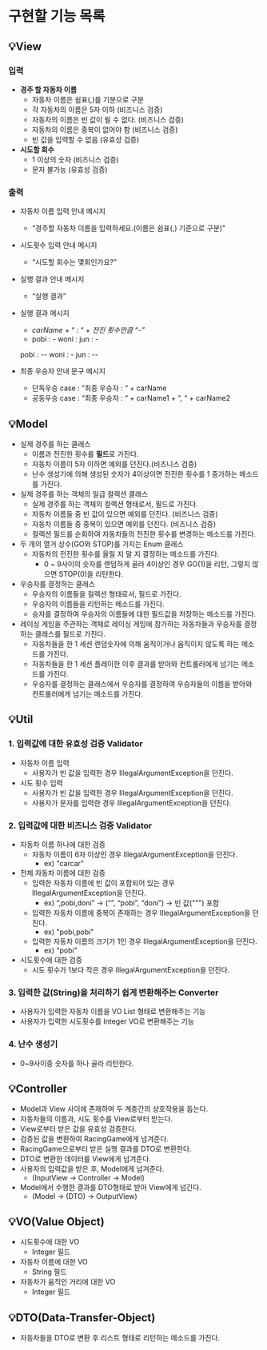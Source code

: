 # 구현할 기능 목록

## **💡View**

### **입력**

- **경주 할 자동차 이름**
    - 자동차 이름은 쉼표(,)를 기분으로 구분
    - 각 자동차의 이름은 5자 이하 (비즈니스 검증)
    - 자동차의 이름은 빈 값이 될 수 없다. (비즈니스 검증)
    - 자동차의 이름은 중복이 없어야 함 (비즈니스 검증)
    - 빈 값을 입력할 수 없음 (유효성 검증)
- **시도할 회수**
    - 1 이상의 숫자 (비즈니스 검증)
    - 문자 불가능 (유효성 검증)

### 출력

- 자동차 이름 입력 안내 메시지
    - “경주할 자동차 이름을 입력하세요.(이름은 쉼표(,) 기준으로 구분)”
- 시도횟수 입력 안내 메시지
    - “시도할 회수는 몇회인가요?”
- 실행 결과 안내 메시지
    - “실행 결과”
- 실행 결과 메시지
    - *carName* + “ : “ + *전진 횟수만큼 “-”*
    - pobi : -
      woni :
      jun : -

  pobi : --
  woni : -
  jun : --
- 최종 우승자 안내 문구 메시지
    - 단독우승 case : “최종 우승자 : “ + carName
    - 공동우승 case : “최종 우승자 : “ + carName1 + “, “ + carName2

## **💡Model**

- 실제 경주를 하는 클래스
    - 이름과 전진한 횟수를 **필드**로 가진다.
    - 자동차 이름이 5자 이하면 예외를 던진다.(비즈니스 검증)
    - 난수 생성기에 의해 생성된 숫자가 4이상이면 전진한 횟수를 1 증가하는 메소드를 가진다.
- 실제 경주를 하는 객체의 일급 컬렉션 클래스
    - 실제 경주를 하는 객체의 컬렉션 형태로서, 필드로 가진다.
    - 자동차 이름들 중 빈 값이 있으면 예외를 던진다. (비즈니스 검증)
    - 자동차 이름들 중 중복이 있으면 예외를 던진다. (비즈니스 검증)
    - 컬렉션 필드를 순회하여 자동차들의 전진한 횟수를 변경하는 메소드를 가진다.
- 두 개의 열거 상수(GO와 STOP)를 가지는 Enum 클래스
    - 자동차의 전진한 횟수를 올릴 지 말 지 결정하는 메소드를 가진다.
        - 0 ~ 9사이의 숫자를 랜덤하게 골라 4이상인 경우 GO(1)을 리턴, 그렇지 않으면 STOP(0)을 리턴한다.
- 우승자를 결정하는 클래스
    - 우승자의 이름들을 컬렉션 형태로서, 필드로 가진다.
    - 우승자의 이름들을 리턴하는 메소드를 가진다.
    - 승자를 결정하여 우승자의 이름들에 대한 필드값을 저장하는 메소드를 가진다.
- 레이싱 게임을 주관하는 객체로 레이싱 게임에 참가하는 자동차들과 우승자를 결정하는 클래스를 필드로 가진다.
    - 자동차들을 한 1 세션 랜덤숫자에 의해 움직이거나 움직이지 않도록 하는 메소드를 가진다.
    - 자동차들을 한 1 세션 플레이한 이후 결과를 받아와 컨트롤러에게 넘기는 메소드를 가진다.
    - 우승자를 결정하는 클래스에서 우승자를 결정하여 우승자들의 이름을 받아와 컨트롤러에게 넘기는 메소드를 가진다.

## **💡Util**

### 1. 입력값에 대한 유효성 검증 Validator

- 자동차 이름 입력
    - 사용자가 빈 값을 입력한 경우 IllegalArgumentException을 던진다.
- 시도 횟수 입력
    - 사용자가 빈 값을 입력한 경우 IllegalArgumentException을 던진다.
    - 사용자가 문자를 입력한 경우 IllegalArgumentException을 던진다.

### 2. 입력값에 대한 비즈니스 검증 Validator

- 자동차 이름 하나에 대한 검증
    - 자동차 이름이 6자 이상인 경우 IllegalArgumentException을 던진다.
        - ex) "carcar"
- 전체 자동차 이름에 대한 검증
    - 입력한 자동차 이름에 빈 값이 포함되어 있는 경우 IllegalArgumentException을 던진다.
        - ex) “,pobi,doni” → (“”, “pobi”, “doni”) → 빈 값(""") 포함
    - 입력한 자동차 이름에 중복이 존재하는 경우 IllegalArgumentException을 던진다.
        - ex) "pobi,pobi"
    - 입력한 자동차 이름의 크기가 1인 경우 IllegalArgumentException을 던진다.
        - ex) "pobi"
- 시도횟수에 대한 검증
    - 시도 횟수가 1보다 작은 경우 IllegalArgumentException을 던진다.

### 3. 입력한 값(String)을 처리하기 쉽게 변환해주는 Converter

- 사용자가 입력한 자동차 이름을 VO List 형태로 변환해주는 기능
- 사용자가 입력한 시도횟수를 Integer VO로 변환해주는 기능

### 4. 난수 생성기

- 0~9사이중 숫자를 하나 골라 리턴한다.

## 💡Controller

- Model과 View 사이에 존재하여 두 계층간의 상호작용을 돕는다.
- 자동차들의 이름과, 시도 횟수를 View로부터 받는다.
- View로부터 받은 값을 유효성 검증한다.
- 검증된 값을 변환하여 RacingGame에게 넘겨준다.
- RacingGame으로부터 받은 실행 결과를 DTO로 변환한다.
- DTO로 변환한 데이터를 View에게 넘겨준다.
- 사용자의 입력값을 받은 후, Model에게 넘겨준다.
    - (InputView → Controller → Model)
- Model에서 수행한 결과를 DTO형태로 받아 View에게 넘긴다.
    - (Model -> (DTO) -> OutputView)

## 💡VO(Value Object)

- 시도횟수에 대한 VO
    - Integer 필드
- 자동차 이름에 대한 VO
    - String 필드
- 자동차가 움직인 거리에 대한 VO
    - Integer 필드

## 💡DTO(Data-Transfer-Object)

- 자동차들을 DTO로 변환 후 리스트 형태로 리턴하는 메소드를 가진다.

